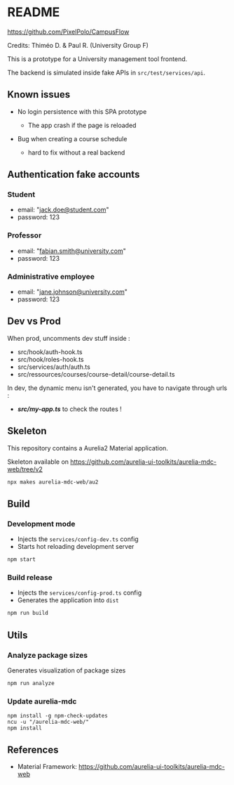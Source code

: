 # README

<https://github.com/PixelPolo/CampusFlow>

Credits: Thiméo D. & Paul R. (University Group F)

This is a prototype for a University management tool frontend.

The backend is simulated inside fake APIs in `src/test/services/api`.

## Known issues

- No login persistence with this SPA prototype
  - The app crash if the page is reloaded

- Bug when creating a course schedule
  - hard to fix without a real backend

## Authentication fake accounts

### Student

- email: "<jack.doe@student.com>"
- password: 123

### Professor

- email: "<fabian.smith@university.com>"
- password: 123

### Administrative employee

- email: "<jane.johnson@university.com>"
- password: 123

## Dev vs Prod

When prod, uncomments dev stuff inside :

- src/hook/auth-hook.ts
- src/hook/roles-hook.ts
- src/services/auth/auth.ts
- src/ressources/courses/course-detail/course-detail.ts

In dev, the dynamic menu isn't generated, you have to navigate through urls :

- **_src/my-app.ts_** to check the routes !

## Skeleton

This repository contains a Aurelia2 Material application.

Skeleton available on <https://github.com/aurelia-ui-toolkits/aurelia-mdc-web/tree/v2>

```bash
npx makes aurelia-mdc-web/au2
```

## Build

### Development mode

- Injects the `services/config-dev.ts` config
- Starts hot reloading development server

```bash
npm start
```

### Build release

- Injects the `services/config-prod.ts` config
- Generates the application into `dist`

```bash
npm run build
```

## Utils

### Analyze package sizes

Generates visualization of package sizes

```bash
npm run analyze
```

### Update aurelia-mdc

```shell
npm install -g npm-check-updates
ncu -u "/aurelia-mdc-web/"
npm install
```

## References

- Material Framework: <https://github.com/aurelia-ui-toolkits/aurelia-mdc-web>
